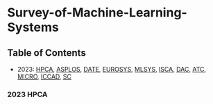# Survey-of-Machine-Learning-Systems


## Table of Contents
- 2023:  [HPCA](#2023-hpca), [ASPLOS](#2023-asplos), [DATE](#2023-date), [EUROSYS](#2023-eurosys), [MLSYS](#2023-MLSys), [ISCA](#2023-isca), [DAC](#2023-dac), [ATC](#2023-atc), [MICRO](#2023-icml), [ICCAD](#2023-neurips), [SC](#2023-neurips)

### 2023 HPCA

